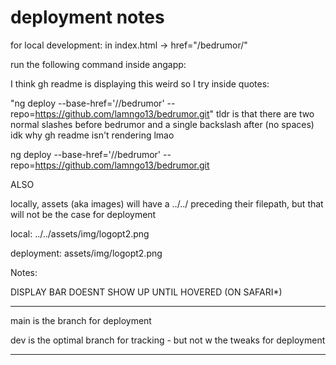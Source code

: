 # deployment notes

for local development: in index.html -> href="/bedrumor/"

run the following command inside angapp:

I think gh readme is displaying this weird so I try inside quotes:

"ng deploy --base-href='//bedrumor\' --repo=https://github.com/lamngo13/bedrumor.git"
tldr is that there are two normal slashes before bedrumor and a single backslash after (no spaces) idk why gh readme isn't rendering lmao


ng deploy --base-href='//bedrumor\' --repo=https://github.com/lamngo13/bedrumor.git

ALSO

locally, assets (aka images) will have a ../../ preceding their filepath, but that will not be the case for deployment

local: ../../assets/img/logopt2.png

deployment: assets/img/logopt2.png


Notes:

DISPLAY BAR DOESNT SHOW UP UNTIL HOVERED (ON SAFARI*)


-------------

main is the branch for deployment


dev is the optimal branch for tracking - but not w the tweaks for deployment

-------------


